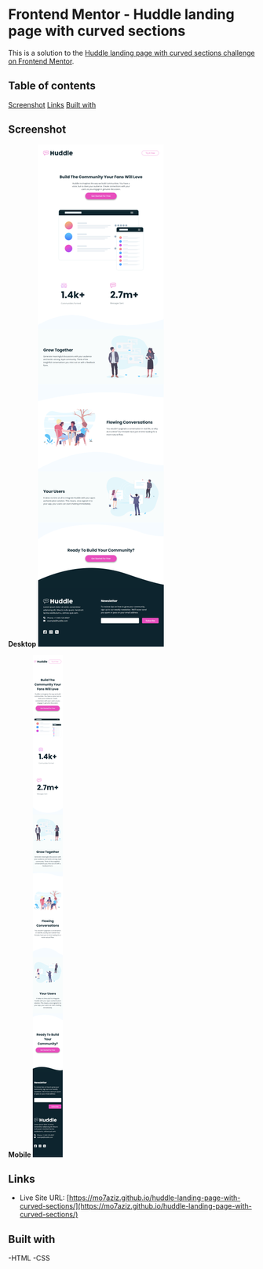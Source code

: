 # Frontend Mentor - Huddle landing page with curved sections

This is a solution to the [Huddle landing page with curved sections challenge on Frontend Mentor](https://www.frontendmentor.io/challenges/huddle-landing-page-with-curved-sections-5ca5ecd01e82137ec91a50f2).

## Table of contents
[Screenshot](#screenshot)
[Links](#links)
[Built with](#built-with)

## Screenshot

**Desktop**
![Desktop](./screenshots/desktop.png)

**Mobile**
![Mobile](./screenshots/mobile.png)

## Links

- Live Site URL: [https://mo7aziz.github.io/huddle-landing-page-with-curved-sections/](https://mo7aziz.github.io/huddle-landing-page-with-curved-sections/)

## Built with

-HTML
-CSS
